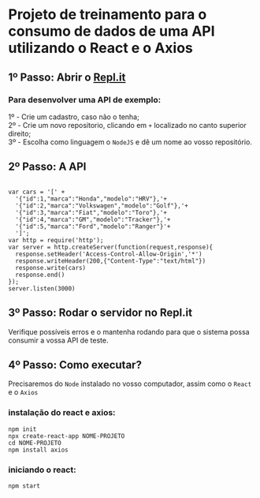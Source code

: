# Projeto de treinamento para o consumo de dados de uma API utilizando o React e o Axios

## 1º Passo: Abrir o [Repl.it](http://replit.com)

### Para desenvolver uma API de exemplo:
1º - Crie um cadastro, caso não o tenha;\
2º - Crie um novo repositorio, clicando em `+` localizado no canto superior direito;\
3º - Escolha como linguagem o `NodeJS` e dê um nome ao vosso repositório.

## 2º Passo: A API 

```node

var cars = '[' +
  '{"id":1,"marca":"Honda","modelo":"HRV"},'+
  '{"id":2,"marca":"Volkswagen","modelo":"Golf"},'+
  '{"id":3,"marca":"Fiat","modelo":"Toro"},'+
  '{"id":4,"marca":"GM","modelo":"Tracker"},'+
  '{"id":5,"marca":"Ford","modelo":"Ranger"}'+
  ']';
var http = require('http');
var server = http.createServer(function(request,response){
  response.setHeader('Access-Control-Allow-Origin','*')
  response.writeHeader(200,{"Content-Type":"text/html"})
  response.write(cars)
  response.end()
});
server.listen(3000)

```
## 3º Passo: Rodar o servidor no Repl.it 
Verifique possíveis erros e o mantenha rodando para que o sistema possa consumir a vossa API de teste.

## 4º Passo: Como executar?
Precisaremos do `Node` instalado no vosso computador, assim como o `React` e o `Axios`

### instalação do react e axios:
`npm init`\
`npx create-react-app NOME-PROJETO`\
`cd NOME-PROJETO`\
`npm install axios`

### iniciando o react:
`npm start`